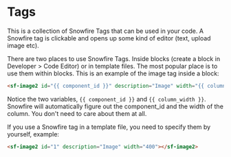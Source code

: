 # Tags

This is a collection of Snowfire Tags that can be used in your code. A Snowfire tag is clickable and opens up some kind of editor (text, upload image etc). 


There are two places to use Snowfire Tags. Inside blocks (create a block in Developer > Code Editor) or in template files. The most popular place is to use them within blocks. This is an example of the image tag inside a block:
```html
<sf-image2 id="{{ component_id }}" description="Image" width="{{ column_width }}"></sf-image2>
```

Notice the two variables, `{{ component_id }}` and `{{ column_width }}`. Snowfire will automatically figure out the component_id and the width of the column. You don't need to care about them at all.

If you use a Snowfire tag in a template file, you need to specify them by yourself, example:

```html
<sf-image2 id="1" description="Image" width="400"></sf-image2>
```